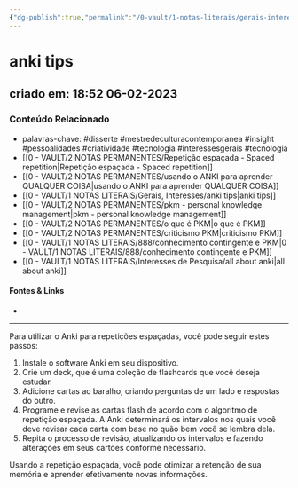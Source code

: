 ```yaml
---
{"dg-publish":true,"permalink":"/0-vault/1-notas-literais/gerais-interesses/anki-tips/","tags":["disserte","mestredeculturacontemporanea","insight","pessoalidades","criatividade","tecnologia","interessesgerais"],"dgHomeLink":true,"dgShowLocalGraph":true,"dgShowFileTree":true,"dgEnableSearch":true,"noteIcon":""}
---
```


# anki tips
## criado em: 18:52 06-02-2023

### Conteúdo Relacionado
- palavras-chave: #disserte #mestredeculturacontemporanea #insight #pessoalidades #criatividade #tecnologia #interessesgerais  #tecnologia 
-  [[0 - VAULT/2 NOTAS PERMANENTES/Repetição espaçada - Spaced repetition\|Repetição espaçada - Spaced repetition]]
- [[0 - VAULT/2 NOTAS PERMANENTES/usando o ANKI para aprender QUALQUER COISA\|usando o ANKI para aprender QUALQUER COISA]]
- [[0 - VAULT/1 NOTAS LITERAIS/Gerais, Interesses/anki tips\|anki tips]]
- [[0 - VAULT/2 NOTAS PERMANENTES/pkm - personal knowledge management\|pkm - personal knowledge management]]
- [[0 - VAULT/2 NOTAS PERMANENTES/o que é PKM\|o que é PKM]]
- [[0 - VAULT/2 NOTAS PERMANENTES/criticismo PKM\|criticismo PKM]]
- [[0 - VAULT/1 NOTAS LITERAIS/888/conhecimento contingente e PKM\|0 - VAULT/1 NOTAS LITERAIS/888/conhecimento contingente e PKM]]
- [[0 - VAULT/1 NOTAS LITERAIS/Interesses de Pesquisa/all about anki\|all about anki]]

#### Fontes & Links
- 
---
Para utilizar o Anki para repetições espaçadas, você pode seguir estes passos:

1.  Instale o software Anki em seu dispositivo.
2.  Crie um deck, que é uma coleção de flashcards que você deseja estudar.
3.  Adicione cartas ao baralho, criando perguntas de um lado e respostas do outro.
4.  Programe e revise as cartas flash de acordo com o algoritmo de repetição espaçada. A Anki determinará os intervalos nos quais você deve revisar cada carta com base no quão bem você se lembra dela.
5.  Repita o processo de revisão, atualizando os intervalos e fazendo alterações em seus cartões conforme necessário.

Usando a repetição espaçada, você pode otimizar a retenção de sua memória e aprender efetivamente novas informações.